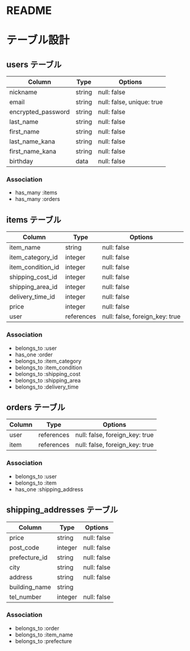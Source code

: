 # README

# テーブル設計

## users テーブル

| Column             | Type   | Options     |
| ------------------ | ------ | ----------- |
| nickname           | string | null: false |
| email              | string | null: false, unique: true |
| encrypted_password | string | null: false |
| last_name          | string | null: false |
| first_name         | string | null: false |
| last_name_kana     | string | null: false |
| first_name_kana    | string | null: false |
| birthday           | data   | null: false |

### Association

- has_many :items
- has_many :orders

## items テーブル

| Column            | Type       | Options                         |
| ----------------- | ---------- | ------------------------------- |
| item_name         | string     | null: false                     |
| item_category_id  | integer    | null: false                     |
| item_condition_id | integer    | null: false                     |
| shipping_cost_id  | integer    | null: false                     |
| shipping_area_id  | integer    | null: false                     |
| delivery_time_id  | integer    | null: false                     |
| price             | integer    | null: false                     |
| user              | references | null: false, foreign_key: true  |

### Association

- belongs_to :user
- has_one :order
- belongs_to :item_category
- belongs_to :item_condition
- belongs_to :shipping_cost
- belongs_to :shipping_area
- belongs_to :delivery_time


## orders テーブル

| Column | Type       | Options                        |
| ------ | ---------- | ------------------------------ |
| user   | references | null: false, foreign_key: true |
| item   | references | null: false, foreign_key: true |

### Association

- belongs_to :user
- belongs_to :item
- has_one :shipping_address

## shipping_addresses テーブル

| Column          | Type    | Options     |
| --------------- | ------- | ----------- |
| price           | string  | null: false |
| post_code       | integer | null: false |
| prefecture_id   | string  | null: false |
| city            | string  | null: false |
| address         | string  | null: false |
| building_name   | string  |             |
| tel_number      | integer | null: false |

### Association

- belongs_to :order
- belongs_to :item_name
- belongs_to :prefecture
